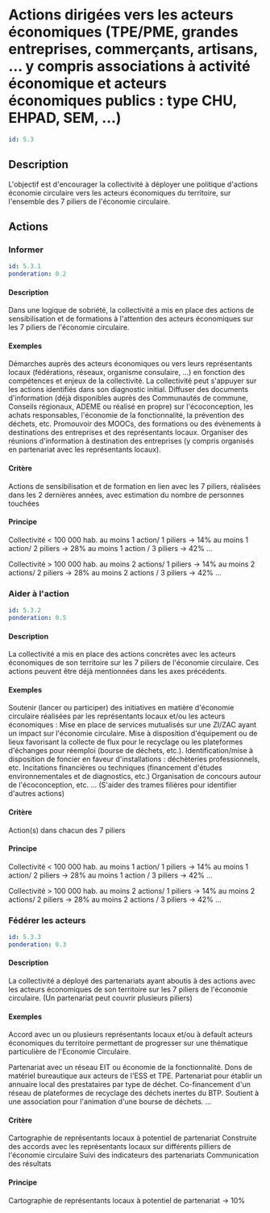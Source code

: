 # Actions dirigées vers les acteurs économiques (TPE/PME, grandes entreprises, commerçants, artisans, … y compris associations à activité économique et acteurs économiques publics : type CHU, EHPAD, SEM, ...)
```yaml
id: 5.3
```
## Description
L'objectif est d'encourager la collectivité à déployer une politique d'actions économie circulaire vers les acteurs économiques du territoire,  sur l'ensemble des 7 piliers de l'économie circulaire.

## Actions
### Informer
```yaml
id: 5.3.1
ponderation: 0.2
```
#### Description
Dans une logique de sobriété, la collectivité a mis en place des actions de sensibilisation et de formations à l'attention des acteurs économiques sur les 7 piliers de l'économie circulaire.

#### Exemples
Démarches auprès des acteurs économiques ou vers leurs représentants locaux (fédérations, réseaux, organisme consulaire, …) en fonction des compétences et enjeux de la collectivité. La collectivité peut s'appuyer sur les actions identifiés dans son diagnostic initial.
Diffuser des documents d'information (déjà disponibles auprès des Communautés de commune, Conseils régionaux, ADEME ou réalisé en propre) sur l'écoconception, les achats responsables, l'économie de la fonctionnalité, la prévention des déchets, etc.
Promouvoir des MOOCs, des formations ou des évènements à destinations des entreprises et des représentants locaux.
Organiser des réunions d'information à destination des entreprises (y compris organisés en partenariat avec les représentants locaux).

#### Critère
Actions de sensibilisation et de formation en lien avec les 7 piliers, réalisées dans les 2 dernières années, avec estimation du nombre de personnes touchées

#### Principe
Collectivité < 100 000 hab. 
au moins 1 action/ 1 piliers → 14%
au moins 1 action/ 2 piliers → 28%
au moins 1 action / 3 piliers → 42%
…

Collectivité > 100 000 hab. 
au moins 2 actions/ 1 piliers → 14%
au moins 2 actions/ 2 piliers → 28%
au moins 2 actions / 3 piliers → 42%
…


### Aider à l'action
```yaml
id: 5.3.2
ponderation: 0.5
```
#### Description
La collectivité a mis en place des actions concrètes avec les acteurs économiques de son territoire sur les 7 piliers de l'économie circulaire.
Ces actions peuvent être déjà mentionnées dans les axes précédents.

#### Exemples
Soutenir (lancer ou participer) des initiatives en matière d'économie circulaire  réalisées par les représentants locaux et/ou les acteurs économiques :
Mise en place de services mutualisés sur une ZI/ZAC ayant un impact sur l'économie circulaire.
Mise à disposition d'équipement ou de lieux favorisant la collecte de flux pour le recyclage ou les plateformes d'échanges pour réemploi (bourse de déchets, etc.).
Identification/mise à disposition de foncier en faveur d'installations : déchèteries professionnels, etc.
Incitations financières ou techniques (financement d'études environnementales et de diagnostics, etc.)
Organisation de concours autour de l'écoconception, etc.
...
(S'aider des trames filières pour identifier d'autres actions)

#### Critère
Action(s) dans chacun des 7 piliers

#### Principe
Collectivité < 100 000 hab. 
au moins 1 action/ 1 piliers → 14%
au moins 1 action/ 2 piliers → 28%
au moins 1 action / 3 piliers → 42%
…

Collectivité > 100 000 hab. 
au moins 2 actions/ 1 piliers → 14%
au moins 2 actions/ 2 piliers → 28%
au moins 2 actions / 3 piliers → 42%
...


### Fédérer les acteurs
```yaml
id: 5.3.3
ponderation: 0.3
```
#### Description
La collectivité a déployé des partenariats ayant aboutis à des actions avec les acteurs économiques de son territoire sur les 7 piliers de l'économie circulaire.
(Un partenariat peut couvrir plusieurs piliers)

#### Exemples
Accord avec un ou plusieurs représentants locaux et/ou à default acteurs économiques du territoire permettant de progresser sur une thématique particulière de l'Economie Circulaire.

Partenariat avec un réseau EIT ou économie de la fonctionnalité.
Dons de matériel bureautique aux acteurs de l'ESS et TPE.
Partenariat pour établir un annuaire local des prestataires par type de déchet.
Co-financement d'un réseau de plateformes de recyclage des déchets inertes du BTP.
Soutient à une association pour l'animation d'une bourse de déchets.
…

#### Critère
Cartographie de représentants locaux à potentiel de partenariat
Construite des accords avec les représentants locaux sur différents pilliers de l'économie circulaire
Suivi des indicateurs des partenariats 
Communication des résultats

#### Principe
Cartographie de représentants locaux à potentiel de partenariat → 10%


